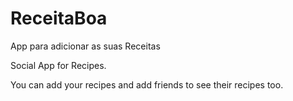 # ReceitaBoa
App para adicionar as suas Receitas

Social App for Recipes.

You can add your recipes and add friends to see their recipes too.

